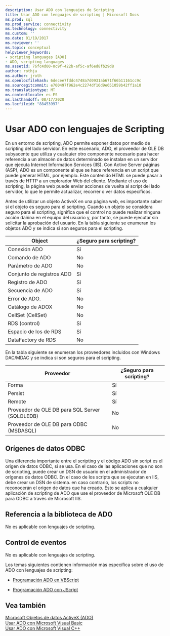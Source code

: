 ```yaml
---
description: Usar ADO con lenguajes de Scripting
title: Usar ADO con lenguajes de scripting | Microsoft Docs
ms.prod: sql
ms.prod_service: connectivity
ms.technology: connectivity
ms.custom: ''
ms.date: 01/19/2017
ms.reviewer: ''
ms.topic: conceptual
helpviewer_keywords:
- scripting languages [ADO]
- ADO, scripting languages
ms.assetid: 76fc4d00-0c9f-422b-af5c-af6ed8fb29d8
author: rothja
ms.author: jroth
ms.openlocfilehash: 6decee7fddc4748a7d0931ab671f66b11161cc9c
ms.sourcegitcommit: e700497f962e4c2274df16d9e651059b42ff1a10
ms.translationtype: MT
ms.contentlocale: es-ES
ms.lasthandoff: 08/17/2020
ms.locfileid: "88453997"
---
```

# <a name="using-ado-with-scripting-languages"></a>Usar ADO con lenguajes de Scripting
En un entorno de scripting, ADO permite exponer datos por medio de scripting del lado servidor. En este escenario, ADO, el proveedor de OLE DB subyacente que utiliza y cualquier otro componente necesario para hacer referencia a un almacén de datos determinado se instalan en un servidor que ejecuta Internet Information Services (IIS). Con Active Server páginas (ASP), ADO es un componente al que se hace referencia en un script que puede generar HTML, por ejemplo. Este contenido HTML se puede pasar a través de HTTP a un explorador Web del cliente. Mediante el uso de scripting, la página web puede enviar acciones de vuelta al script del lado servidor, lo que le permite actualizar, recorrer o ver datos específicos.  
  
 Antes de utilizar un objeto ActiveX en una página web, es importante saber si el objeto es seguro para el scripting. Cuando un objeto se considera seguro para el scripting, significa que el control no puede realizar ninguna acción dañina en el equipo del usuario y, por tanto, se puede ejecutar sin solicitar la aprobación del usuario. En la tabla siguiente se enumeran los objetos ADO y se indica si son seguros para el scripting.  
  
|Object|¿Seguro para scripting?|  
|------------|-------------------------|  
|Conexión ADO|Sí|  
|Comando de ADO|No|  
|Parámetro de ADO|No|  
|Conjunto de registros ADO|Sí|  
|Registro de ADO|Sí|  
|Secuencia de ADO|Sí|  
|Error de ADO.|No|  
|Catálogo de ADOX|No|  
|CellSet (CellSet)|No|  
|RDS (control)|Sí|  
|Espacio de los de RDS|Sí|  
|DataFactory de RDS|No|  
  
 En la tabla siguiente se enumeran los proveedores incluidos con Windows DAC/MDAC y se indica si son seguros para el scripting.  
  
|Proveedor|¿Seguro para scripting?|  
|--------------|-------------------------|  
|Forma|Sí|  
|Persist|Sí|  
|Remote|Sí|  
|Proveedor de OLE DB para SQL Server (SQLOLEDB)|No|  
|Proveedor de OLE DB para ODBC (MSDASQL)|No|  
  
## <a name="odbc-data-sources"></a>Orígenes de datos ODBC  
 Una diferencia importante entre el scripting y el código ADO sin script es el origen de datos ODBC, si se usa. En el caso de las aplicaciones que no son de scripting, puede crear un DSN de usuario en el administrador de orígenes de datos ODBC. En el caso de los scripts que se ejecutan en IIS, debe crear un DSN de sistema. en caso contrario, los scripts no reconocerán el origen de datos que ha creado. Esto se aplica a cualquier aplicación de scripting de ADO que use el proveedor de Microsoft OLE DB para ODBC a través de Microsoft IIS.  
  
## <a name="referencing-the-ado-library"></a>Referencia a la biblioteca de ADO  
 No es aplicable con lenguajes de scripting.  
  
## <a name="handling-events"></a>Control de eventos  
 No es aplicable con lenguajes de scripting.  
  
 Los temas siguientes contienen información más específica sobre el uso de ADO con lenguajes de scripting:  
  
-   [Programación ADO en VBScript](../../../ado/guide/appendixes/vbscript-ado-programming.md)  
  
-   [Programación ADO con JScript](../../../ado/guide/appendixes/jscript-ado-programming.md)  
  
## <a name="see-also"></a>Vea también  
 [Microsoft Objetos de datos ActiveX (ADO)](../../../ado/microsoft-activex-data-objects-ado.md)   
 [Usar ADO con Microsoft Visual Basic](../../../ado/guide/appendixes/using-ado-with-microsoft-visual-basic.md)   
 [Usar ADO con Microsoft Visual C++](../../../ado/guide/appendixes/using-ado-with-microsoft-visual-c.md)   
